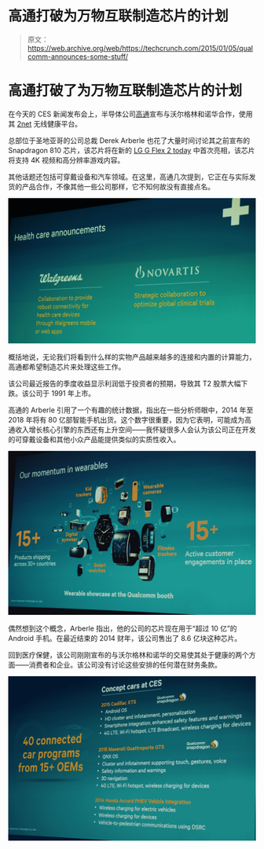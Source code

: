 # 高通打破为万物互联制造芯片的计划 

> 原文：<https://web.archive.org/web/https://techcrunch.com/2015/01/05/qualcomm-announces-some-stuff/>

# 高通打破了为万物互联制造芯片的计划

在今天的 CES 新闻发布会上，半导体公司[高通](https://web.archive.org/web/20221006072257/http://www.crunchbase.com/organization/qualcomm)宣布与沃尔格林和诺华合作，使用其 [2net](https://web.archive.org/web/20221006072257/http://www.qualcommlife.com/wireless-health) 无线健康平台。

总部位于圣地亚哥的公司总裁 Derek Arberle 也花了大量时间讨论其之前宣布的 Snapdragon 810 芯片，该芯片将在新的 [LG G Flex 2 today](https://web.archive.org/web/20221006072257/https://beta.techcrunch.com/2015/01/05/lg-g-flex-2-hands-on-ces/) 中首次亮相，该芯片将支持 4K 视频和高分辨率游戏内容。

其他话题还包括可穿戴设备和汽车领域。在这里，高通几次提到，它正在与实际发货的产品合作，不像其他一些公司那样，它不知何故没有直接点名。

![qualcom_health](img/f99963d4560f545f4063ae9cd79194a8.png)

概括地说，无论我们将看到什么样的实物产品越来越多的连接和内置的计算能力，高通都希望制造芯片来处理这些工作。

该公司最近报告的季度收益显示利润低于投资者的预期，导致其 T2 股票大幅下跌。该公司于 1991 年上市。

高通的 Arberle 引用了一个有趣的统计数据，指出在一些分析师眼中，2014 年至 2018 年将有 80 亿部智能手机出货。这个数字很重要，因为它表明，可能成为高通收入增长核心引擎的东西还有上升空间——我怀疑很多人会认为该公司正在开发的可穿戴设备和其他小众产品能提供类似的实质性收入。

![DSC06467](img/2d3980956900f3d9cb2deef2be851d4e.png)

偶然想到这个概念，Arberle 指出，他的公司的芯片现在用于“超过 10 亿”的 Android 手机。在最近结束的 2014 财年，该公司售出了 8.6 亿块这种芯片。

回到医疗保健，该公司刚刚宣布的与沃尔格林和诺华的交易使其处于健康的两个方面——消费者和企业。该公司没有讨论这些安排的任何潜在财务条款。

![DSC06458](img/490abd4a950b3b926272bf677cc8c3e7.png)